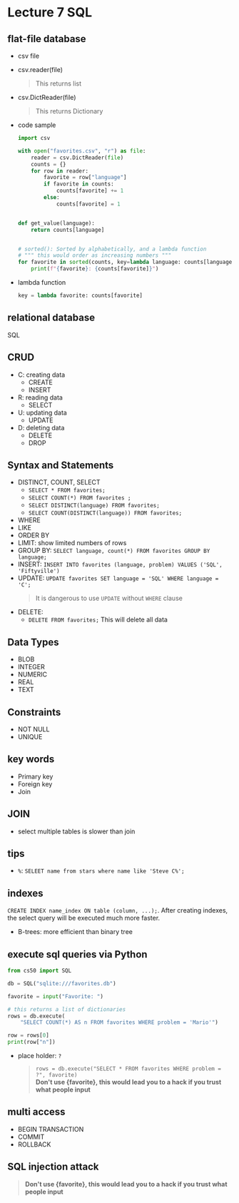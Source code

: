 # Lecture 7 SQL

## flat-file database

-   csv file
-   csv.reader(file)
    > This returns list
-   csv.DictReader(file)
    > This returns Dictionary
-   code sample

    ```python
    import csv

    with open("favorites.csv", "r") as file:
        reader = csv.DictReader(file)
        counts = {}
        for row in reader:
            favorite = row["language"]
            if favorite in counts:
                counts[favorite] += 1
            else:
                counts[favorite] = 1


    def get_value(language):
        return counts[language]


    # sorted(): Sorted by alphabetically, and a lambda function
    # """ this would order as increasing numbers """
    for favorite in sorted(counts, key=lambda language: counts[language], reverse=True):
        print(f"{favorite}: {counts[favorite]}")
    ```

-   lambda function
    ```python
    key = lambda favorite: counts[favorite]
    ```

## relational database

SQL

## CRUD

-   C: creating data
    -   CREATE
    -   INSERT
-   R: reading data
    -   SELECT
-   U: updating data
    -   UPDATE
-   D: deleting data
    -   DELETE
    -   DROP

## Syntax and Statements

-   DISTINCT, COUNT, SELECT
    -   `SELECT * FROM favorites;`
    -   `SELECT COUNT(*) FROM favorites ;`
    -   `SELECT DISTINCT(language) FROM favorites;`
    -   `SELECT COUNT(DISTINCT(language)) FROM favorites;`
-   WHERE
-   LIKE
-   ORDER BY
-   LIMIT: show limited numbers of rows
-   GROUP BY: `SELECT language, count(*) FROM favorites GROUP BY language;`
-   INSERT: `INSERT INTO favorites (language, problem) VALUES ('SQL', 'Fiftyville')`
-   UPDATE: `UPDATE favorites SET language = 'SQL' WHERE language = 'C';`
    > It is dangerous to use `UPDATE` without `WHERE` clause
-   DELETE:
    -   `DELETE FROM favorites;` This will delete all data

## Data Types

-   BLOB
-   INTEGER
-   NUMERIC
-   REAL
-   TEXT

## Constraints

-   NOT NULL
-   UNIQUE

## key words

-   Primary key
-   Foreign key
-   Join

## JOIN

-   select multiple tables is slower than join

## tips

-   `%`: `SELEET name from stars where name like 'Steve C%';`

## indexes

`CREATE INDEX name_index ON table (column, ...);`. After creating indexes, the select query will be executed much more faster.

-   B-trees: more efficient than binary tree

## execute sql queries via Python

```python
from cs50 import SQL

db = SQL("sqlite:///favorites.db")

favorite = input("Favorite: ")

# this returns a list of dictionaries
rows = db.execute(
    "SELECT COUNT(*) AS n FROM favorites WHERE problem = 'Mario'")

row = rows[0]
print(row["n"])
```
- place holder: `?`
    > `rows = db.execute("SELECT * FROM favorites WHERE problem = ?", favorite)`  
    > **Don't use {favorite}, this would lead you to a hack if  you trust what people input**
## multi access
- BEGIN TRANSACTION
- COMMIT
- ROLLBACK
## SQL injection attack
> **Don't use {favorite}, this would lead you to a hack if  you trust what people input**
